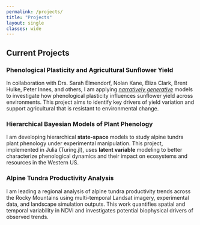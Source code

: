 ```yaml
---
permalink: /projects/
title: "Projects"
layout: single
classes: wide
---
```


## Current Projects

### Phenological Plasticity and Agricultural Sunflower Yield  
In collaboration with Drs. Sarah Elmendorf, Nolan Kane, Eliza Clark, Brent Hulke, Peter Innes, and others, I am applying [*narratively generative*](https://betanalpha.github.io/assets/case_studies/generative_modeling.html) models to investigate how phenological plasticity influences sunflower yield across environments. This project aims to identify key drivers of yield variation and support agricultural that is resistant to environmental change.

### Hierarchical Bayesian Models of Plant Phenology  
I am developing hierarchical **state-space** models to study alpine tundra plant phenology under experimental manipulation. This project, implemented in Julia (Turing.jl), uses **latent variable** modeling to better characterize phenological dynamics and their impact on ecosystems and resources in the Western US.  

### Alpine Tundra Productivity Analysis  
I am leading a regional analysis of alpine tundra productivity trends across the Rocky Mountains using multi-temporal Landsat imagery, experimental data, and landscape simulation outputs. This work quantifies spatial and temporal variability in NDVI and investigates potential biophysical drivers of observed trends.
